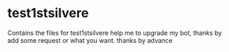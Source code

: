 # test1stsilvere
Contains the files for test1stsilvere
help me to upgrade my bot, thanks by add some request or what you want.
thanks by advance
